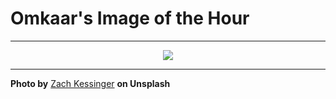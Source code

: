 # Omkaar's Image of the Hour

---

<div align="center">

<a href="https://unsplash.com/photos/a-serene-green-valley-is-surrounded-by-trees-5ycFuf6Gp0I">
  <img src="https://images.unsplash.com/photo-1754206352604-0a4f13ca2a22?crop=entropy&cs=tinysrgb&fit=max&fm=jpg&ixid=M3w3NjA2Nzh8MHwxfHJhbmRvbXx8fHx8fHx8fDE3NTQ2MDc2MDB8&ixlib=rb-4.1.0&q=80&w=1080" style="max-width:100%; height:auto;">
</a>



</div>

---

**Photo by** [Zach Kessinger](https://unsplash.com/@wonderwallphotos) **on Unsplash**
